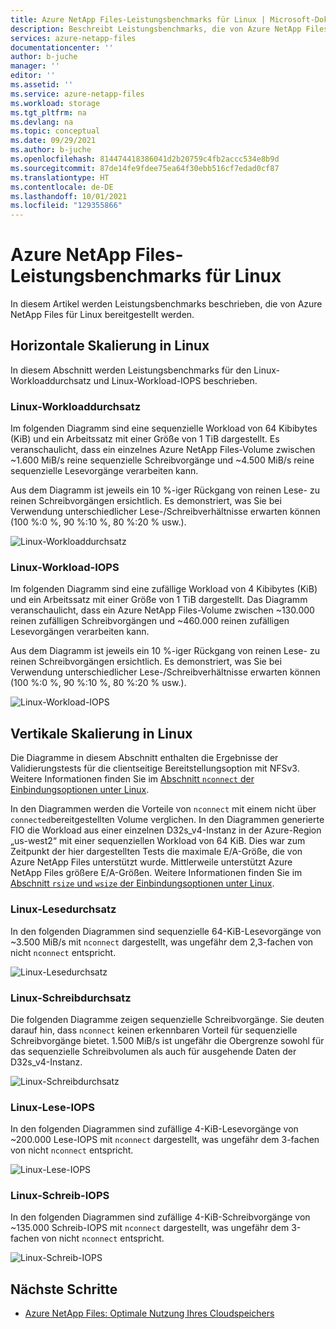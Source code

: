 ```yaml
---
title: Azure NetApp Files-Leistungsbenchmarks für Linux | Microsoft-Dokumentation
description: Beschreibt Leistungsbenchmarks, die von Azure NetApp Files für Linux bereitgestellt werden.
services: azure-netapp-files
documentationcenter: ''
author: b-juche
manager: ''
editor: ''
ms.assetid: ''
ms.service: azure-netapp-files
ms.workload: storage
ms.tgt_pltfrm: na
ms.devlang: na
ms.topic: conceptual
ms.date: 09/29/2021
ms.author: b-juche
ms.openlocfilehash: 814474418386041d2b20759c4fb2accc534e8b9d
ms.sourcegitcommit: 87de14fe9fdee75ea64f30ebb516cf7edad0cf87
ms.translationtype: HT
ms.contentlocale: de-DE
ms.lasthandoff: 10/01/2021
ms.locfileid: "129355866"
---
```

# <a name="azure-netapp-files-performance-benchmarks-for-linux"></a>Azure NetApp Files-Leistungsbenchmarks für Linux

In diesem Artikel werden Leistungsbenchmarks beschrieben, die von Azure NetApp Files für Linux bereitgestellt werden.

## <a name="linux-scale-out"></a>Horizontale Skalierung in Linux

In diesem Abschnitt werden Leistungsbenchmarks für den Linux-Workloaddurchsatz und Linux-Workload-IOPS beschrieben.

### <a name="linux-workload-throughput"></a>Linux-Workloaddurchsatz  

Im folgenden Diagramm sind eine sequenzielle Workload von 64 Kibibytes (KiB) und ein Arbeitssatz mit einer Größe von 1 TiB dargestellt. Es veranschaulicht, dass ein einzelnes Azure NetApp Files-Volume zwischen ~1.600 MiB/s reine sequenzielle Schreibvorgänge und ~4.500 MiB/s reine sequenzielle Lesevorgänge verarbeiten kann.  

Aus dem Diagramm ist jeweils ein 10 %-iger Rückgang von reinen Lese- zu reinen Schreibvorgängen ersichtlich. Es demonstriert, was Sie bei Verwendung unterschiedlicher Lese-/Schreibverhältnisse erwarten können (100 %:0 %, 90 %:10 %, 80 %:20 % usw.).

![Linux-Workloaddurchsatz](../media/azure-netapp-files/performance-benchmarks-linux-workload-throughput.png)  

### <a name="linux-workload-iops"></a>Linux-Workload-IOPS  

Im folgenden Diagramm sind eine zufällige Workload von 4 Kibibytes (KiB) und ein Arbeitssatz mit einer Größe von 1 TiB dargestellt. Das Diagramm veranschaulicht, dass ein Azure NetApp Files-Volume zwischen ~130.000 reinen zufälligen Schreibvorgängen und ~460.000 reinen zufälligen Lesevorgängen verarbeiten kann.  

Aus dem Diagramm ist jeweils ein 10 %-iger Rückgang von reinen Lese- zu reinen Schreibvorgängen ersichtlich. Es demonstriert, was Sie bei Verwendung unterschiedlicher Lese-/Schreibverhältnisse erwarten können (100 %:0 %, 90 %:10 %, 80 %:20 % usw.).

![Linux-Workload-IOPS](../media/azure-netapp-files/performance-benchmarks-linux-workload-iops.png)  

## <a name="linux-scale-up"></a>Vertikale Skalierung in Linux  

Die Diagramme in diesem Abschnitt enthalten die Ergebnisse der Validierungstests für die clientseitige Bereitstellungsoption mit NFSv3. Weitere Informationen finden Sie im [Abschnitt `nconnect` der Einbindungsoptionen unter Linux](performance-linux-mount-options.md#nconnect).

In den Diagrammen werden die Vorteile von `nconnect` mit einem nicht über `connected`bereitgestellten Volume verglichen. In den Diagrammen generierte FIO die Workload aus einer einzelnen D32s_v4-Instanz in der Azure-Region „us-west2“ mit einer sequenziellen Workload von 64 KiB. Dies war zum Zeitpunkt der hier dargestellten Tests die maximale E/A-Größe, die von Azure NetApp Files unterstützt wurde. Mittlerweile unterstützt Azure NetApp Files größere E/A-Größen. Weitere Informationen finden Sie im [Abschnitt `rsize` und `wsize` der Einbindungsoptionen unter Linux](performance-linux-mount-options.md#rsize-and-wsize).

### <a name="linux-read-throughput"></a>Linux-Lesedurchsatz  

In den folgenden Diagrammen sind sequenzielle 64-KiB-Lesevorgänge von ~3.500 MiB/s mit `nconnect` dargestellt, was ungefähr dem 2,3-fachen von nicht `nconnect` entspricht.

![Linux-Lesedurchsatz](../media/azure-netapp-files/performance-benchmarks-linux-read-throughput.png)  

### <a name="linux-write-throughput"></a>Linux-Schreibdurchsatz  

Die folgenden Diagramme zeigen sequenzielle Schreibvorgänge. Sie deuten darauf hin, dass `nconnect` keinen erkennbaren Vorteil für sequenzielle Schreibvorgänge bietet. 1\.500 MiB/s ist ungefähr die Obergrenze sowohl für das sequenzielle Schreibvolumen als auch für ausgehende Daten der D32s_v4-Instanz.

![Linux-Schreibdurchsatz](../media/azure-netapp-files/performance-benchmarks-linux-write-throughput.png)  

### <a name="linux-read-iops"></a>Linux-Lese-IOPS  

In den folgenden Diagrammen sind zufällige 4-KiB-Lesevorgänge von ~200.000 Lese-IOPS mit `nconnect` dargestellt, was ungefähr dem 3-fachen von nicht `nconnect` entspricht.

![Linux-Lese-IOPS](../media/azure-netapp-files/performance-benchmarks-linux-read-iops.png)  

### <a name="linux-write-iops"></a>Linux-Schreib-IOPS  

In den folgenden Diagrammen sind zufällige 4-KiB-Schreibvorgänge von ~135.000 Schreib-IOPS mit `nconnect` dargestellt, was ungefähr dem 3-fachen von nicht `nconnect` entspricht.

![Linux-Schreib-IOPS](../media/azure-netapp-files/performance-benchmarks-linux-write-iops.png)  

## <a name="next-steps"></a>Nächste Schritte

- [Azure NetApp Files: Optimale Nutzung Ihres Cloudspeichers](https://cloud.netapp.com/hubfs/Resources/ANF%20PERFORMANCE%20TESTING%20IN%20TEMPLATE.pdf?hsCtaTracking=f2f560e9-9d13-4814-852d-cfc9bf736c6a%7C764e9d9c-9e6b-4549-97ec-af930247f22f)
